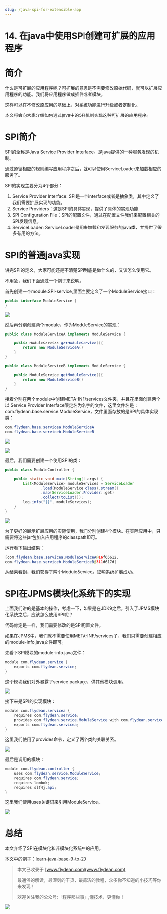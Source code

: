 ```yaml
---
slug: /java-spi-for-extensible-app
---
```


# 14. 在java中使用SPI创建可扩展的应用程序

# 简介

什么是可扩展的应用程序呢？可扩展的意思是不需要修改原始代码，就可以扩展应用程序的功能。我们将应用程序做成插件或者模块。

这样可以在不修改原应用的基础上，对系统功能进行升级或者定制化。

本文将会向大家介绍如何通过java中的SPI机制实现这种可扩展的应用程序。

# SPI简介

SPI的全称是Java Service Provider Interface。是java提供的一种服务发现的机制。

通过遵循相应的规则编写应用程序之后，就可以使用ServiceLoader来加载相应的服务了。

SPI的实现主要分为4个部分：

1. Service Provider Interface: SPI是一个interface或者是抽象类，其中定义了我们需要扩展实现的功能。
2. Service Providers：这是SPI的具体实现，提供了具体的实现功能
3. SPI Configuration File：SPI的配置文件，通过在配置文件我们来配置相关的SPI发现信息。
4. ServiceLoader: ServiceLoader是用来加载和发现服务的java类，并提供了很多有用的方法。

# SPI的普通java实现

讲完SPI的定义，大家可能还是不清楚SPI到底是做什么的，又该怎么使用它。

不用急，我们下面通过一个例子来说明。

首先创建一个module:SPI-service,里面主要定义了一个ModuleService接口：

~~~java
public interface ModuleService {
}
~~~

![](https://img-blog.csdnimg.cn/20200711103146283.png?x-oss-process=image/watermark,type_ZmFuZ3poZW5naGVpdGk,shadow_0,text_aHR0cDovL3d3dy5mbHlkZWFuLmNvbQ==,size_30,color_8F8F8F,t_70)

然后再分别创建两个module，作为ModuleService的实现：

~~~java
public class ModuleServiceA implements ModuleService {

    public ModuleService getModuleService(){
        return new ModuleServiceA();
    }
}
~~~

~~~java
public class ModuleServiceB implements ModuleService {

    public ModuleService getModuleService(){
        return new ModuleServiceB();
    }
}
~~~

接着分别在两个module中创建META-INF/services文件夹，并且在里面创建两个以 Service Provider Interface限定名为名字的文件，这里文件名是：com.flydean.base.service.ModuleService，文件里面存放的是SPI的具体实现类：

~~~java
com.flydean.base.servicea.ModuleServiceA
com.flydean.base.serviceb.ModuleServiceB
~~~

![](https://img-blog.csdnimg.cn/20200711103500719.png?x-oss-process=image/watermark,type_ZmFuZ3poZW5naGVpdGk,shadow_0,text_aHR0cDovL3d3dy5mbHlkZWFuLmNvbQ==,size_30,color_8F8F8F,t_70)

![](https://img-blog.csdnimg.cn/20200711103530437.png?x-oss-process=image/watermark,type_ZmFuZ3poZW5naGVpdGk,shadow_0,text_aHR0cDovL3d3dy5mbHlkZWFuLmNvbQ==,size_30,color_8F8F8F,t_70)

最后，我们需要创建一个使用SPI的类：

~~~java
public class ModuleController {

    public static void main(String[] args) {
        List<ModuleService> moduleServices = ServiceLoader
                .load(ModuleService.class).stream()
                .map(ServiceLoader.Provider::get)
                .collect(toList());
        log.info("{}", moduleServices);
    }
}
~~~

![](https://img-blog.csdnimg.cn/20200711103750916.png?x-oss-process=image/watermark,type_ZmFuZ3poZW5naGVpdGk,shadow_0,text_aHR0cDovL3d3dy5mbHlkZWFuLmNvbQ==,size_30,color_8F8F8F,t_70)

为了更好的展示扩展应用的实际使用，我们分别创建4个模块。在实际应用中，只需要将这些jar包加入应用程序的classpath即可。

运行看下输出结果：

~~~java
[com.flydean.base.servicea.ModuleServiceA@16f65612, 
com.flydean.base.serviceb.ModuleServiceB@311d617d]
~~~

从结果看到，我们获得了两个ModuleService。证明系统扩展成功。

# SPI在JPMS模块化系统下的实现

上面我们讲的是基本的操作，考虑一下，如果是在JDK9之后，引入了JPMS模块化系统之后，应该怎么使用SPI呢？

代码肯定是一样，我们需要修改的是SPI配置文件。

如果在JPMS中，我们就不需要使用META-INF/services了，我们只需要创建相应的module-info.java文件即可。

先看下SPI模块的module-info.java文件：

~~~java
module com.flydean.service {
    exports com.flydean.service;
}
~~~

这个模块我们对外暴露了service package，供其他模块调用。

![](https://img-blog.csdnimg.cn/20200711104305359.png?x-oss-process=image/watermark,type_ZmFuZ3poZW5naGVpdGk,shadow_0,text_aHR0cDovL3d3dy5mbHlkZWFuLmNvbQ==,size_30,color_8F8F8F,t_70)

接下来是SPI的实现模块：

~~~java
module com.flydean.servicea {
    requires com.flydean.service;
    provides com.flydean.service.ModuleService with com.flydean.servicea.ModuleServiceA;
    exports com.flydean.servicea;
}
~~~

这里我们使用了provides命令，定义了两个类的关联关系。

![](https://img-blog.csdnimg.cn/20200711104500113.png?x-oss-process=image/watermark,type_ZmFuZ3poZW5naGVpdGk,shadow_0,text_aHR0cDovL3d3dy5mbHlkZWFuLmNvbQ==,size_30,color_8F8F8F,t_70)

最后是调用的模块：

~~~java
module com.flydean.controller {
    uses com.flydean.service.ModuleService;
    requires com.flydean.service;
    requires lombok;
    requires slf4j.api;
}
~~~

这里我们使用uses关键词来引用ModuleService。

![](https://img-blog.csdnimg.cn/20200711104618595.png?x-oss-process=image/watermark,type_ZmFuZ3poZW5naGVpdGk,shadow_0,text_aHR0cDovL3d3dy5mbHlkZWFuLmNvbQ==,size_30,color_8F8F8F,t_70)

# 总结

本文介绍了SPI在模块化和非模块化系统中的应用。

本文中的例子：[learn-java-base-9-to-20](https://github.com/ddean2009/learn-java-base-9-to-20)

> 本文已收录于 [www.flydean.com](www.flydean.com)
>
> 最通俗的解读，最深刻的干货，最简洁的教程，众多你不知道的小技巧等你来发现！
> 
> 欢迎关注我的公众号:「程序那些事」,懂技术，更懂你！

![](https://img-blog.csdnimg.cn/20200709152618916.png)
